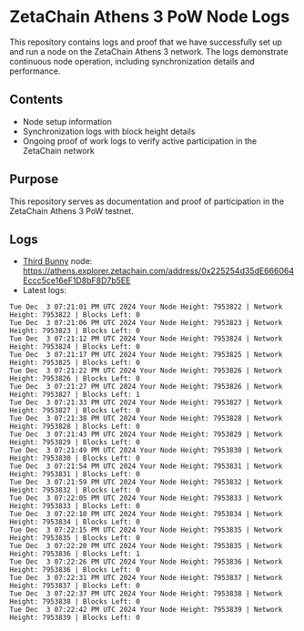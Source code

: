 # ZetaChain Athens 3 PoW Node Logs
This repository contains logs and proof that we have successfully set up and run a node on the ZetaChain Athens 3 network. The logs demonstrate continuous node operation, including synchronization details and performance.

## Contents
- Node setup information
- Synchronization logs with block height details
- Ongoing proof of work logs to verify active participation in the ZetaChain network

## Purpose
This repository serves as documentation and proof of participation in the ZetaChain Athens 3 PoW testnet.

## Logs

- [Third Bunny](https://thirdbunny.xyz/) node: https://athens.explorer.zetachain.com/address/0x225254d35dE666064Eccc5ce16eF1D8bF8D7b5EE
- Latest logs:
```
Tue Dec  3 07:21:01 PM UTC 2024 Your Node Height: 7953822 | Network Height: 7953822 | Blocks Left: 0
Tue Dec  3 07:21:06 PM UTC 2024 Your Node Height: 7953823 | Network Height: 7953823 | Blocks Left: 0
Tue Dec  3 07:21:12 PM UTC 2024 Your Node Height: 7953824 | Network Height: 7953824 | Blocks Left: 0
Tue Dec  3 07:21:17 PM UTC 2024 Your Node Height: 7953825 | Network Height: 7953825 | Blocks Left: 0
Tue Dec  3 07:21:22 PM UTC 2024 Your Node Height: 7953826 | Network Height: 7953826 | Blocks Left: 0
Tue Dec  3 07:21:27 PM UTC 2024 Your Node Height: 7953826 | Network Height: 7953827 | Blocks Left: 1
Tue Dec  3 07:21:33 PM UTC 2024 Your Node Height: 7953827 | Network Height: 7953827 | Blocks Left: 0
Tue Dec  3 07:21:38 PM UTC 2024 Your Node Height: 7953828 | Network Height: 7953828 | Blocks Left: 0
Tue Dec  3 07:21:43 PM UTC 2024 Your Node Height: 7953829 | Network Height: 7953829 | Blocks Left: 0
Tue Dec  3 07:21:49 PM UTC 2024 Your Node Height: 7953830 | Network Height: 7953830 | Blocks Left: 0
Tue Dec  3 07:21:54 PM UTC 2024 Your Node Height: 7953831 | Network Height: 7953831 | Blocks Left: 0
Tue Dec  3 07:21:59 PM UTC 2024 Your Node Height: 7953832 | Network Height: 7953832 | Blocks Left: 0
Tue Dec  3 07:22:05 PM UTC 2024 Your Node Height: 7953833 | Network Height: 7953833 | Blocks Left: 0
Tue Dec  3 07:22:10 PM UTC 2024 Your Node Height: 7953834 | Network Height: 7953834 | Blocks Left: 0
Tue Dec  3 07:22:15 PM UTC 2024 Your Node Height: 7953835 | Network Height: 7953835 | Blocks Left: 0
Tue Dec  3 07:22:20 PM UTC 2024 Your Node Height: 7953835 | Network Height: 7953836 | Blocks Left: 1
Tue Dec  3 07:22:26 PM UTC 2024 Your Node Height: 7953836 | Network Height: 7953836 | Blocks Left: 0
Tue Dec  3 07:22:31 PM UTC 2024 Your Node Height: 7953837 | Network Height: 7953837 | Blocks Left: 0
Tue Dec  3 07:22:37 PM UTC 2024 Your Node Height: 7953838 | Network Height: 7953838 | Blocks Left: 0
Tue Dec  3 07:22:42 PM UTC 2024 Your Node Height: 7953839 | Network Height: 7953839 | Blocks Left: 0
```
